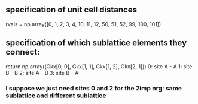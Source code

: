 ## specification of unit cell distances 
rvals = np.array([0, 1, 2, 3, 4, 10, 11, 12, 50, 51, 52, 99, 100, 101])

## specification of which sublattice elements they connect:
return np.array((Gkx[0, 0], Gkx[1, 1], Gkx[1, 2], Gkx[2, 1]))
    0: site A - A 
    1: site B - B
    2: site A - B
    3: site B - A
### I suppose we just need sites 0 and 2 for the 2imp nrg: same sublattice and different sublattice

